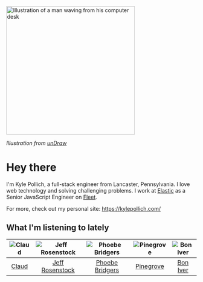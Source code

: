 <img src="https://user-images.githubusercontent.com/6766512/87306713-6f79d900-c4e6-11ea-989a-3242cbfc50c2.png" alt="Illustration of a man waving from his computer desk" height="340" />

_Illustration from [unDraw](https://undraw.co/)_

# Hey there

I'm Kyle Pollich, a full-stack engineer from Lancaster, Pennsylvania. I love web technology and solving challenging problems.
I work at [Elastic](https://www.elastic.co/) as a Senior JavaScript Engineer on [Fleet](https://www.elastic.co/guide/en/fleet/current/fleet-overview.html).

For more, check out my personal site: https://kylepollich.com/

## What I'm listening to lately

<!-- begin artists -->
  |![Claud](https://i.scdn.co/image/167451fec85f6dba0583af4890a2feb5652b16f5)|![Jeff Rosenstock](https://i.scdn.co/image/06c1f59834180aa08d748e5e6e8d2190cf3bd505)|![Phoebe Bridgers](https://i.scdn.co/image/3b6a427f0c54c0d116c433462ae1dd48474643d0)|![Pinegrove](https://i.scdn.co/image/cbed180a43a152df83d00d04bec789ca4c62ea7c)|![Bon Iver](https://i.scdn.co/image/9258bf0ae0348dc7e2b1279507d2bf597c146bc4)|
  |:---:|:---:|:---:|:---:|:---:|
  |[Claud](https://open.spotify.com/artist/5MaQlvNGOaTj39apHsXVq1)|[Jeff Rosenstock](https://open.spotify.com/artist/0wNZvrIMNUCs24G0wFg2D6)|[Phoebe Bridgers](https://open.spotify.com/artist/1r1uxoy19fzMxunt3ONAkG)|[Pinegrove](https://open.spotify.com/artist/2gbT6GPXMis0OAkZbEQCYB)|[Bon Iver](https://open.spotify.com/artist/4LEiUm1SRbFMgfqnQTwUbQ)|
<!-- end artists -->
